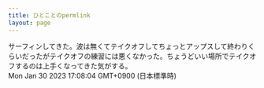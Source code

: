 ```yaml
---
title: ひとことのpermlink
layout: page
---
```

<div class="box" dt="1675066084685">
  サーフィンしてきた。波は無くてテイクオフしてちょっとアップスして終わりくらいだったがテイクオフの練習には悪くなかった。ちょうどいい場所でテイクオフするのは上手くなってきた気がする。
  <div class="content is-small">Mon Jan 30 2023 17:08:04 GMT+0900 (日本標準時)</div>
</div>
